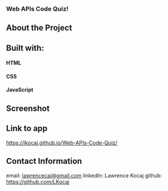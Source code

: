 ### Web APIs Code Quiz!

## About the Project

## Built with:
#### HTML
#### CSS
#### JavaScript

## Screenshot

## Link to app

https://lkocaj.github.io/Web-APIs-Code-Quiz/

## Contact Information

email: lawrencecaj@gmail.com
linkedIn: Lawrence Kocaj
github: https://github.com/LKocaj
